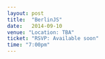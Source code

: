 ```yaml
---
layout: post
title:  "BerlinJS"
date:   2014-09-10
venue: "Location: TBA"
ticket: "RSVP: Available soon"
time: "7:00pm"
---
```

